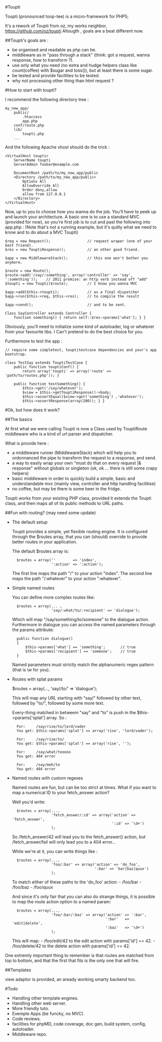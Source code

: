 #Toupti

Toupti (pronounced toop-tee) is a micro-framework for PHP5;

It's a rework of Toupti from oz, my works neighbor, https://github.com/oz/toupti
Altougth , goals are a beat different now.

##Toupti's goals are :
    
- be organised and readable as php can be. 
- middleware as in "pass through a stack" (think: got a request, wanna response, how to transform ?).
- use only what you need (no extra and hudge helpers class like count(coffee) with $sugar and toss()), but at least there is some sugar.
- be tested and provide facilities to be tested.
- why not processing other thing than html request ?

#How to start with toupti?

I recommend the following directory tree :

    my_new_app/
        public/
            .htaccess
            app.php
        conf/route.php
        lib/
            toupti.php
	    ...

And the following Apache vhost should do the trick :

    <VirtualHost toupti>
        ServerName toupti
        ServerAdmin foobar@example.com

        DocumentRoot /path/to/my_new_app/public
        <Directory /path/to/my_new_app/public>
            Options All
            AllowOverride All
            Order deny,allow
            allow from 127.0.0.1
        </Directory>
    </VirtualHost>

Now, up to you to choose how you wanna do the job. You'll have to peek up and launch your architecture.
A basic one is to use a standard MVC (provided for now), so you're first job is to cut and past the following into app.php :
(Note that's not a running example, but it's quitly what we need to know and to do about a MVC Toupti)

    $req = new Request();                 // request wraper (one of your best friend).
    $res = new TouptiResponse();          // an other good friend.
    
    $app = new MiddlewareStack();         // this one won't bother you anymore.
    
    $route = new Route();
    $route->add('/say/:something', array('controller' => 'say', ':something'));    // 2011 promise: an http verb instead off "add"
    $toupti = new Toupti($route);         // I know you wanna MVC
    
    $app->add($this->toupti);             // as a final dispatcher
    $app->run($this->req, $this->res);    // to compile the result

    $app->send();                         // and to be sent.

    Class SayController extends Controller {
        function something() { return self::$res->params['what']; } }

Obviously, you'll need to initialize some kind of autoloader, log or whatever from your favourite libs. I Can't pretend to do the best choice for you.

Furthermore to test the app :

    // require some simpletest, touptitestcase dependencies and your's app bootstrap.

    class TestSay extends TouptiTestCase {
        public function touptiConf() {
            return array('toupti' => array('route' => 'path/to/routes.php')); }

        public function testSomething() {
            $this->get('/say/whatever');
            $view = $this->getTouptiResponse()->body;
            $this->assertEqual($view->get('something') ,'whatever');
            $this->assertResponse(array(200)); } }

#Ok, but how does it work?

##The basics

At first what we were calling Toupti is now a Class used 
by TouptiRoute middleware who is a kind of url parser and dispatcher.

What is provide here :

- a middleware runner (MiddlewareStack) which will help you 
to ordonnanced the pipe to transform the request to a response, and send.
- a way to easily wrap your own "must do that on every request |& response" without globals or singleton (ok, ok ... there is still some crapy helpers)
- basic middleware in order to quickly build a simple, basic and understandable mvc (mainly view, controller and http handling facilitise)
- no coffee, but may be there is some beer in the fridge.

Toupti works from your existing PHP class, provided it extends the
Toupti class, and then maps all of its public methods to URL paths. 

##Fun with routing?
(may need some update)

* The default setup

    Toupti provides a simple, yet flexible routing engine. It is configured
    through the $routes array, that you can (should) override to provide
    better routes in your application.

    The default $routes array is:

        $routes = array(''        => 'index',
                        ':action' => ':action');

    The first line maps the path "/" to your action "index".
    The second line maps the path "/:whatever" to your action ":whatever".

* Simple named routes

    You can define more complex routes like:

        $routes = array(... ,
                        'say/:what/to/:recipient' => 'dialogue');

    Which will map "/say/something/to/someone" to the dialogue action.
    Furthermore in dialogue you can access the named parameters through
    the params attribute:

        public function dialogue()
        {
            $this->params['what'] == 'something';       // true
            $this->params['recipient'] == 'someone';    // true
        }

    Named parameters must strictly match the alphanumeric regex pattern
    (that is \w for you).


* Routes with splat params

    $routes = array(...,
                    'say/*/to/*' => 'dialogue');

    This will map any URL starting with "say/" followed
    by other text, followed by "to/", followed by some more text.

    Every-thing matched in betweem "say" and "to" is push in the
    $this->params['splat'] array. So :

        For:     /say/rise/to/lord/vader
        You get: $this->params['splat'] == array('rise', 'lord/vader');

        For:     /say/rise/to/
        You get: $this->params['splat'] == array('rise', '');

        For:     /say/what/tooooo
        You get: 404 error

        For:     /say/meh/to
        You get: 404 error


* Named routes with custom regexes

    Named routes are fun, but can be too strict at times. What if you
    want to map a numerical ID to your fetch_answer action?

    Well you'd write:

        $routes = array(...,
                        'fetch_answer/:id' => array('action' => 'fetch_answer',
                                                    ':id' => '\d+')
                        );

    So /fetch_answer/42 will lead you to the fetch_answer() action, but
    /fetch_answer/fail will only lead you to a 404 error...


    While we're at it, you can write things like :

        $routes = array(...,
                        'foo/:bar' => array('action' => 'do_foo',
                                            ':bar' => 'bar|baz|quux')
                        );

    To match either of these paths to the 'do_foo' action:
        - /foo/bar
        - /foo/baz
        - /foo/quux


    And since it's only fair that you can also do strange things, it is
    possible to map the route action option to a named param:

        $routes = array(...,
                        'foo/:bar/:baz' => array('action' => ':bar',
                                                 ':bar'   => 'edit|delete',
                                                 ':baz'   => '\d+')
                        );

    This will map:
        - /foo/edit/42    to the edit   action with params['id'] == 42.
        - /foo/delete/42  to the delete action with params['id'] == 42.



One extremly important thing to remember is that routes are matched from
top to bottom, and that the first that fits is the only one that will
fire.


##Templates

view adaptor is provided, an aready working smarty backend too.

#Todo

- Handling other template engines.
- Handling other web server.
- More friendly tuto.
- Exemple Apps (be funcky, no MVC).
- Code reviews.
- facilities for phpMD, code coverage, doc gen, build system, config, autoloader.
- Middleware repo.
